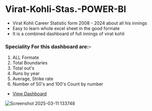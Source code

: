 # Virat-Kohli-Stas.-POWER-BI
- Virat Kohli Career Statistic form 2008 - 2024 about all his innings
- Easy to learn whole excel sheet in the good formate
- It is a combined dashboard of full innings of virat kohli 

### Speciality For this dashboard are:-

1. ALL Formate
2. Total Boundaries
3. Total out's
4. Runs by year 
5. Average, Strike rate
6. Number of 50's and 100's Count by number

- <a href=https://github.com/mithildabhi/Virat-Kohli-Stas.-POWER-BI/blob/main/Screenshot%202025-03-11%20133748.png> View Dashboard </a>

![Screenshot 2025-03-11 133748](https://github.com/user-attachments/assets/4bb3259e-8e6e-4a80-ba40-564c06a3a476)

